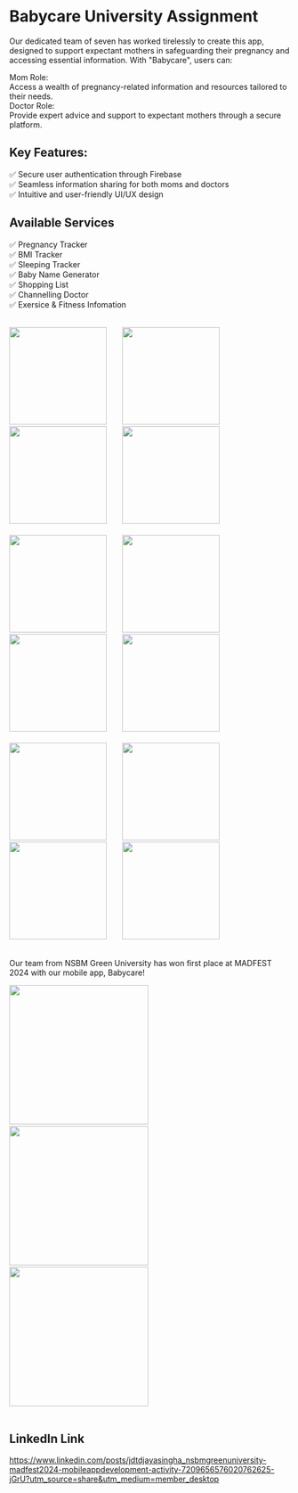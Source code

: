 # Babycare University Assignment

Our dedicated team of seven has worked tirelessly to create this app, designed to support expectant mothers in safeguarding their pregnancy and accessing essential information. With "Babycare", users can:

Mom Role:<br>
Access a wealth of pregnancy-related information and resources tailored to their needs.<br>
Doctor Role:<br>
Provide expert advice and support to expectant mothers through a secure platform.

## Key Features:

✅ Secure user authentication through Firebase<br>
✅ Seamless information sharing for both moms and doctors<br>
✅ Intuitive and user-friendly UI/UX design

## Available Services

✅ Pregnancy Tracker<br>
✅ BMI Tracker<br>
✅ Sleeping Tracker<br>
✅ Baby Name Generator<br>
✅ Shopping List<br>
✅ Channelling Doctor<br>
✅ Exersice & Fitness Infomation <br><br>

<div>
 <img width=175 src="https://github.com/user-attachments/assets/31af42ff-c1c0-490b-9767-f603d44d503f"/>&nbsp;&nbsp;&nbsp;&nbsp;&nbsp;&nbsp;
 <img width=175 src="https://github.com/user-attachments/assets/c981f6f0-225e-4483-bc67-17b32ea39f64"/>&nbsp;&nbsp;&nbsp;&nbsp;&nbsp;&nbsp;
 <img width=175 src="https://github.com/user-attachments/assets/52d88fcd-70b7-4d29-a4ab-4f83578aa6cf"/>&nbsp;&nbsp;&nbsp;&nbsp;&nbsp;&nbsp;
 <img width=175 src="https://github.com/user-attachments/assets/f548958f-a1f8-41d3-88a0-b3888d2b76f1"/>
</div> 
<br>
<div>
 <img width=175 src="https://github.com/user-attachments/assets/245bb247-4d77-4133-af79-0baa7de1f397"/>&nbsp;&nbsp;&nbsp;&nbsp;&nbsp;&nbsp;
 <img width=175 src="https://github.com/user-attachments/assets/919840ea-1162-4f4f-a9ee-b5aef02d6302"/>&nbsp;&nbsp;&nbsp;&nbsp;&nbsp;&nbsp;
 <img width=175 src="https://github.com/user-attachments/assets/ab6b5198-a87d-45ac-8be4-26cde0273010"/>&nbsp;&nbsp;&nbsp;&nbsp;&nbsp;&nbsp;
 
 <img width=175 src="https://github.com/user-attachments/assets/106d297c-9a7b-4b46-a97a-55a9ad1f1612"/>
</div>
<br>
<div>
 <img width=175 src="https://github.com/user-attachments/assets/f6475474-c311-4d23-8aa6-65645d560206"/>&nbsp;&nbsp;&nbsp;&nbsp;&nbsp;&nbsp;
 <img width=175 src="https://github.com/user-attachments/assets/bb5ea1f4-8f2e-4e6a-828c-3cf4a10f4dac"/>&nbsp;&nbsp;&nbsp;&nbsp;&nbsp;&nbsp;
 <img width=175 src="https://github.com/user-attachments/assets/8f023afe-e62f-4570-8e11-0dc6d74f7d62"/>&nbsp;&nbsp;&nbsp;&nbsp;&nbsp;&nbsp;
 <img width=175 src="https://github.com/user-attachments/assets/70e07c08-07fe-4521-a431-11531e87f3bf"/> 
</div><br>

<p>Our team from NSBM Green University has won first place at MADFEST 2024 with our mobile app, Babycare!</p>

<div>
 <img width=250 src="https://github.com/user-attachments/assets/f8b402bb-8e0b-4b58-a256-274ce95de5d2"/>&nbsp;&nbsp;&nbsp;&nbsp;
 <img width=250 src="https://github.com/user-attachments/assets/25f910ce-b8d2-410b-ac9a-a415f4da5971"/>&nbsp;&nbsp;&nbsp;&nbsp;
 <img width=250 src="https://github.com/user-attachments/assets/003cb9f9-69a8-4435-bbc0-32f518357aa7"/>
</div><br>

## LinkedIn Link

https://www.linkedin.com/posts/jdtdjayasingha_nsbmgreenuniversity-madfest2024-mobileappdevelopment-activity-7209656576020762625-jGrU?utm_source=share&utm_medium=member_desktop
